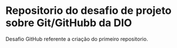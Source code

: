 # Repositorio do desafio de projeto sobre Git/GitHubb da DIO
Desafio GitHub referente a criação do primeiro repositorio.


